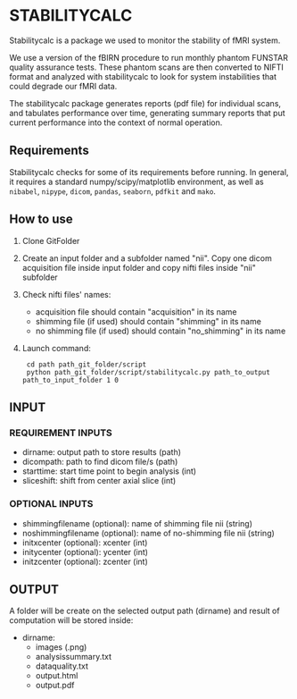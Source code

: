 # STABILITYCALC

Stabilitycalc is a package we used to monitor the stability of fMRI system.  

We use a version of the fBIRN procedure to run monthly phantom FUNSTAR quality 
assurance tests.
These phantom scans are then converted to NIFTI format and analyzed 
with stabilitycalc to look for system instabilities that could degrade
our fMRI data.

The stabilitycalc package generates reports (pdf file) for individual scans, 
and tabulates performance over time, generating summary reports that put
current performance into the context of normal operation.  

## Requirements

Stabilitycalc checks for some of its requirements before running. In general,
it requires a standard numpy/scipy/matplotlib environment, as well as
`nibabel`, `nipype`, `dicom`, `pandas`, `seaborn`, `pdfkit` and `mako`.

## How to use

1) Clone GitFolder

2) Create an input folder and a subfolder named "nii". Copy one dicom acquisition file inside input folder and copy nifti files inside "nii" subfolder

3) Check nifti files' names: 
	- acquisition file should contain "acquisition" in its name
	- shimming file (if used) should contain "shimming" in its name 
	- no shimming file (if used) should contain "no_shimming" in its name

4) Launch command:

		cd path path_git_folder/script
		python path_git_folder/script/stabilitycalc.py path_to_output path_to_input_folder 1 0

## INPUT

### REQUIREMENT INPUTS
- dirname: output path to store results (path)
- dicompath: path to find dicom file/s (path)
- starttime: start time point to begin analysis (int)
- sliceshift: shift from center axial slice (int)

### OPTIONAL INPUTS
- shimmingfilename (optional): name of shimming file nii (string)
- noshimmingfilename (optional): name of no-shimming file nii (string)
- initxcenter (optional): xcenter (int)
- initycenter (optional): ycenter (int)
- initzcenter (optional): zcenter (int)

## OUTPUT

A folder will be create on the selected output path (dirname) and result of computation will be stored inside:

- dirname:
	- images (.png)
	- analysissummary.txt
	- dataquality.txt
	- output.html 
	- output.pdf



